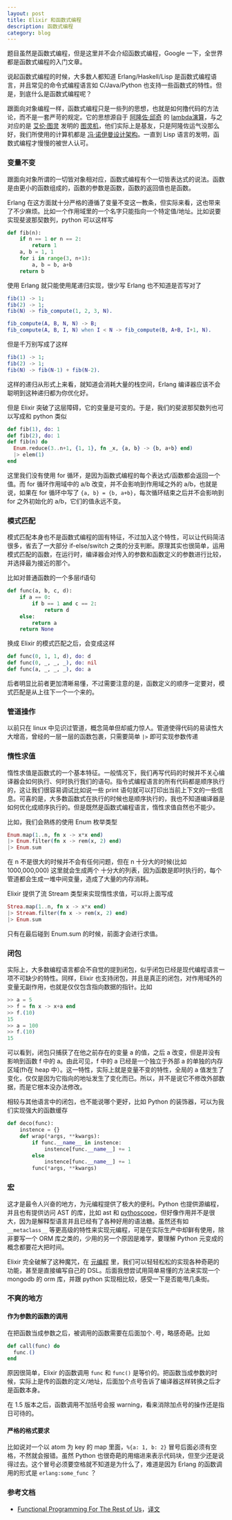 ```yaml
---
layout: post
title: Elixir 和函数式编程
description: 函数式编程
category: blog
---
```


题目虽然是函数式编程，但是这里并不会介绍函数式编程，Google 一下，全世界都是函数式编程的入门文章。

说起函数式编程的时候，大多数人都知道 Erlang/Haskell/Lisp 是函数式编程语言，并且常见的命令式编程语言如 C/Java/Python 也支持一些函数式的特性。但是，到底什么是函数式编程呢？

<!-- more -->
跟面向对象编程一样，函数式编程只是一些列的思想，也就是如何撸代码的方法论，而不是一套严苛的规定。它的思想源自于 [阿隆佐·邱奇](http://zh.wikipedia.org/zh/%E9%98%BF%E9%9A%86%E4%BD%90%C2%B7%E9%82%B1%E5%A5%87) 的 [lambda演算](http://zh.wikipedia.org/wiki/%CE%9B%E6%BC%94%E7%AE%97)，与之对应的是 [艾伦·图灵](http://zh.wikipedia.org/zh/%E8%89%BE%E4%BC%A6%C2%B7%E5%9B%BE%E7%81%B5) 发明的 [图灵机](http://zh.wikipedia.org/zh/%E5%9B%BE%E7%81%B5%E6%9C%BA)，他们实际上是基友，只是阿隆佐运气没那么好，我们所使用的计算机都是 [冯·诺伊曼设计架构](http://zh.wikipedia.org/zh/%E5%86%AF%C2%B7%E8%AF%BA%E4%BC%8A%E6%9B%BC%E7%BB%93%E6%9E%84)。一直到 Lisp 语言的发明，函数式编程才慢慢的被世人认可。

### 变量不变
跟面向对象所谓的一切皆对象相对应，函数式编程有个一切皆表达式的说法。函数是由更小的函数组成的，函数的参数是函数，函数的返回值也是函数。

Erlang 在这方面就十分严格的遵循了变量不变这一教条，但实际来看，这也带来了不少麻烦。比如一个作用域里的一个名字只能指向一个特定值/地址。比如说要实现斐波那契数列，python 可以这样写

```python
def fib(n):
    if n == 1 or n == 2:
        return 1
    a, b = 1, 1
    for i in range(3, n+1):
        a, b = b, a+b
    return b
```

使用 Erlang 就只能使用尾递归实现，很少写 Erlang 也不知道是否写对了

```erl
fib(1) -> 1;
fib(2) -> 1;
fib(N) -> fib_compute(1, 2, 3, N).

fib_compute(A, B, N, N) -> B;
fib_compute(A, B, I, N) when I < N -> fib_compute(B, A+B, I+1, N).
```

但是千万别写成了这样

```erl
fib(1) -> 1;
fib(2) -> 1;
fib(N) -> fib(N-1) + fib(N-2).
```

这样的递归从形式上来看，就知道会消耗大量的栈空间，Erlang 编译器应该不会聪明到这种递归都为你优化好。

但是 Elixir 突破了这层障碍，它的变量是可变的。于是，我们的斐波那契数列也可以写成和 python 类似

```elixir
def fib(1), do: 1
def fib(2), do: 1
def fib(n) do
  Enum.reduce(3..n+1, {1, 1}, fn _x, {a, b} -> {b, a+b} end)
  |> elem(1)
end
```

这里我们没有使用 for 循环，是因为函数式编程的每个表达式/函数都会返回一个值。而 for 循环作用域中的 a/b 改变，并不会影响到作用域之外的 a/b，也就是说，如果在 for 循环中写了 `{a, b} = {b, a+b}`，每次循环结束之后并不会影响到 for 之外初始化的 a/b，它们的值永远不变。

### 模式匹配
模式匹配本身也不是函数式编程的固有特征，不过加入这个特性，可以让代码简洁很多，省去了一大部分 if-else/switch 之类的分支判断。原理其实也很简单，运用模式匹配的函数，在运行时，编译器会对传入的参数和函数定义的参数进行比较，并选择最为接近的那个。

比如对普通函数的一个多层if语句

```python
def func(a, b, c, d):
    if a == 0:
        if b == 1 and c == 2:
            return d
    else:
        return a
    return None
```

换成 Elixir 的模式匹配之后，会变成这样

```elixir
def func(0, 1, 1, d), do: d
def func(0, _, _, _), do: nil
def func(a, _, _, _), do: a
```

后者明显比前者更加清晰易懂，不过需要注意的是，函数定义的顺序一定要对，模式匹配是从上往下一个一个来的。

### 管道操作
以前只在 linux 中见识过管道，概念简单但却威力惊人。管道使得代码的易读性大大增高，曾经的一层一层的函数包裹，只需要简单 `|>` 即可实现参数传递

### 惰性求值
惰性求值是函数式的一个基本特征。一般情况下，我们再写代码的时候并不关心编译器会如何执行、何时执行我们的语句。指令式编程语言的所有代码都是顺序执行的，这让我们很容易调试比如说一些 print 语句就可以打印出当前上下文的一些信息。可喜的是，大多数函数式在执行的时候也是顺序执行的，我也不知道编译器是如何优化成顺序执行的。但是既然是函数式编程语言，惰性求值自然也不能少。

比如，我们会熟练的使用 Enum 枚举类型

```elixir
Enum.map(1..n, fn x -> x*x end)
|> Enum.filter(fn x -> rem(x, 2) end)
|> Enum.sum
```

在 n 不是很大的时候并不会有任何问题，但在 n 十分大的时候(比如 1000,000,000) 这里就会生成两个 十分大的列表，因为函数是即时执行的，每个管道都会生成一堆中间变量，造成了大量的内存消耗。

Elixir 提供了流 Stream 类型来实现惰性求值，可以将上面写成

```elixir
Strea.map(1..n, fn x -> x*x end)
|> Stream.filter(fn x -> rem(x, 2) end)
|> Enum.sum
```

只有在最后碰到 Enum.sum 的时候，前面才会进行求值。

### 闭包
实际上，大多数编程语言都会不自觉的提到闭包，似乎闭包已经是现代编程语言一项不可缺少的特性。同样，Elixir 也支持闭包，并且是真正的闭包，对作用域外的变量无副作用，也就是仅仅包含指向数据的指针。比如

```elixir
>> a = 5
>> f = fn x -> x+a end
>> f.(10)
15
>> a = 100
>> f.(10)
15
```

可以看到，闭包只捕获了在他之前存在的变量 a 的值，之后 a 改变，但是并没有影响到函数 f 中的 a。由此可见，f 中的 a 已经是一个独立于外部 a 的单独的内存区域(fh在 heap 中）。这一特性，实际上就是变量不变的特性，全局的 a 值发生了变化，仅仅是因为它指向的地址发生了变化而已。所以，并不是说它不修改外部数据，而是它根本没办法修改。

相较与其他语言中的闭包，也不能说哪个更好，比如 Python 的装饰器，可以为我们实现强大的函数缓存

```python
def deco(func):
    instence = {}
    def wrap(*args, **kwargs):
        if func.__name__ in instence:
            instence[func.__name__] += 1
        else
            instence[func.__name__] += 1
        func(*args, **kwargs)
```

### 宏
这才是最令人兴奋的地方，为元编程提供了极大的便利。Python 也提供源编程，并且也有提供访问 AST 的库，比如 ast 和 [pythoscope](http://pythoscope.org)，但好像作用并不是很大，因为是解释型语言并且已经有了各种好用的语法糖。虽然还有如 `__metaclass__` 等更高级的特性来实现元编程，可是在实际生产中却鲜有使用，除非要写一个 ORM 库之类的，少用的另一个原因是难学，要理解 Python 元变成的概念都要花大把时间。

Elixir 完全破解了这种魔咒，在 [元编程](http://dantangfan.github.io/2016/10/10/metaprogramming-elixir-cn.html) 里，我们可以轻轻松松的实现各种奇葩的功能，甚至是直接编写自己的 DSL。后面我想尝试用简单易懂的方法来实现一个 mongodb 的 orm 库，并跟 python 实现相比较，感受一下是否能甩几条街。

### 不爽的地方
#### 作为参数的函数的调用
在把函数当成参数之后，被调用的函数需要在后面加个`.`号，略感奇葩。比如

```elixir
def call(func) do
  func.()
end
```

原因很简单，Elixir 的函数调用 `func` 和 `func()` 是等价的。把函数当成参数的时候，实际上是传的函数的定义/地址，后面加个点号告诉了编译器这样转换之后才是函数本身。

在 1.5 版本之后，函数调用不加括号会报 warning，看来消除加点号的操作还是指日可待的。

#### 严格的格式要求

比如说对一个以 atom 为 key 的 map 里面，`%{a: 1, b: 2}` 冒号后面必须有空格，不然就会报错。虽然 Python 也很奇葩的用缩进来表示代码块，但至少还是说得过去。这个冒号必须要空格就不知道是为什么了，难道是因为 Erlang 的函数调用的形式是 `erlang:some_func` ？

### 参考文档
- [Functional Programming For The Rest of Us](http://www.defmacro.org/ramblings/fp.html)，[译文](https://github.com/justinyhuang/Functional-Programming-For-The-Rest-of-Us-Cn/blob/master/FunctionalProgrammingForTheRestOfUs.cn.md)

